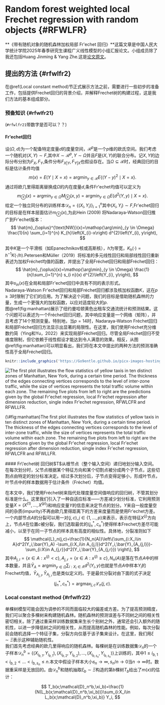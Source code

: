 # Random forest weighted local Frechet regression with random objects {#RFWLFR}

**《带有随机对象的随机森林加权局部 Fr\'echet 回归》**这篇文章是中国人民大学统计学院2025年春季研究生课程广义线性模型的小组汇报论文。小组成员除了我还包括Huang Jinming & Yang Zhe.这是[论文原文](https://www.jmlr.org/papers/volume25/23-0811/23-0811.pdf)。

## 提出的方法 {#rfwlfr2}
在\@ref(Local constant method)节正式展示方法之前，需要进行一些初步的准备工作，包括提供Frechet回归的背景介绍，并解释Frechet树的构建过程，这是我们方法的基本组成部分。

### 预备知识 {#rfwlfr21}  
(`#rfwlfr21`带数字是否可以？？)
#### Fr\'echet回归  
设$(\Omega,d)$为一个配备特定度量$d$的度量空间，$\mathcal{R}^p$是一个$p$维的欧氏空间。我们考虑一个随机对$(X,Y)\sim F,$其中$X\sim\mathcal{R}^p,Y\sim \Omega$并且$F$是$(X,Y)$的联合分布。记$X,Y$的边际分布分别为$F_X,F_Y$,条件分布$F_{X|Y},F_{Y|X}$也假设存在。当$\Omega\subseteq \mathcal{R}$时，经典回归的目标是估计条件均值  
$$
m(x)=E(Y\mid X=x)=\mathop{\arg\min}_{y\in\mathcal{R}} E\left\{(Y-y)^2\mid X=x\right\}.
$$
通过将欧几里得距离替换成$\Omega$的内在度量$d,$条件Fr\'echet均值可以定义为  
$$
m_{\oplus}(x)=\mathop{\arg\min}_{y \in \Omega} M_{\oplus}(x,y)=\mathop{\arg\min}_{y \in \Omega} E\big\{d^{2}(Y, y) \mid X=x\big\}.
$$
给定一个独立同分布的训练样本$\mathcal{D}_n=\{(X_i,Y_i)\}_{i=1}^n$其中$(X_i,Y_i)\sim F$,Fr\'echet回归的目标是在样本层面估计$m_{\oplus}(x)$,为此Hein (2009) 将Nadaraya-Watson回归推广到Fr\'echet版本：  
$$
\hat{m}_{\oplus}^{\text{NW}}(x)=\mathop{\arg\min}_{y \in \Omega} \frac{1}{n} \sum_{i=1}^{n} K_{h}\left(X_{i}-x\right) d^{2}\left(Y_{i}, y\right),
$$

其中$K$是一个平滑核（如Epanechnikov核或高斯核），$h$为带宽，$K_h(\cdot)=h^{-1}K(\cdot/h)$.Petersen和Müller（2019）将标准的多元线性回归和局部线性回归重新表述为加权Fréchet均值的函数，并提出了全局Fréchet回归和局部Fréchet回归：  
$$
\hat{m}_{\oplus}(x)=\mathop{\arg\min}_{y \in \Omega}  \frac{1}{n}\sum_{i=1}^{n} s_{i n}(x) d^{2}\left(Y_{i}, y\right),
$$
其中$s_{in}(x)$在全局和局部Fr\'echet回归中具有不同的表示形式。  
Nadaraya-Watson Fr\'echet回归和局部Fréchet回归都涉及核加权函数$K$，这在$p ≥ 3$时限制了它们的应用。为了解决这个问题，我们的目标是借助随机森林的力量，生成一个更强大的加权函数，以应对适度较大的$p$.  
图\@ref(fig:manhattan)展示了纽约曼哈顿黄色出租车交通流统计和预测结果。这个问题可以表述为一个Fréchet回归问题，其中响应变量是一个网络（矩阵），并且考虑了14个预测变量。特别地，当$p = 14$时，Nadaraya-Watson Fréchet回归和局部Fréchet回归方法显示出显著的局限性。在这里，我们使用Fréchet充分维数约简（Ying和Yu，2022）来实现局部Fréchet回归。尽管全局Fréchet回归不受维度限制，但它依赖于线性假设才能达到令人满意的效果。相反，从图\@ref(fig:manhattan)可以明显看出，我们将在本文中提出的两种方法的预测准确性高于全局Fréchet回归。



``` r
knitr::include_graphics('https://Go9entle.github.io/picx-images-hosting/1740492700639.102axqi287.webp')
```

<div class="figure">
<img src="https://Go9entle.github.io/picx-images-hosting/1740492700639.102axqi287.webp" alt="The first plot illustrates the flow statistics of yellow taxis in ten distinct zones of Manhattan, New York, during a certain time period. The thickness of the edges connecting vertices corresponds to the level of inter-zone traffic, while the size of vertices represents the total traffic volume within each zone. The remaining five plots from left to right are the predictions given by the global Fr'echet regression, local Fr'echet regression after dimension reduction, single index Fr'echet regression, RFWLCFR and RFWLLFR."  />
<p class="caption">(\#fig:manhattan)The first plot illustrates the flow statistics of yellow taxis in ten distinct zones of Manhattan, New York, during a certain time period. The thickness of the edges connecting vertices corresponds to the level of inter-zone traffic, while the size of vertices represents the total traffic volume within each zone. The remaining five plots from left to right are the predictions given by the global Fr'echet regression, local Fr'echet regression after dimension reduction, single index Fr'echet regression, RFWLCFR and RFWLLFR.</p>
</div>
#### Fr\'echet树  
回归树$T$从根节点（整个输入空间）递归地划分输入空间。在每次划分时，父节点根据某个特征方向和某个切割点被分成两个子节点，这些切割点由特定的划分标准决定。经过多次划分后，子节点变得足够小，形成叶节点，叶节点中的样本数据用于估计条件（Fréchet）均值。

在本文中，我们使用Fréchet树来指代处理度量空间值响应的回归树，不管其划分标准是什么。这里我们引入了一种自适应标准——方差减少划分标准，它利用预测变量$X=(X^{(1)},...,X^{(p)})$和响应变量$Y$的信息来决定节点的划分。$Y$来自一般度量空间的杂质(impurity)不再由欧几里得距离下的方差来度量而是使用Fr\'echet方差。一个内部节点$A$的分裂可以用一对$(j,c),j\in\{1,...,p\}$来表示，表示在特征$X^{(j)}$方向上，节点$A$在位置$c$被分裂，我们选取最优的$(j_n^*,c_n^*)$使得样本Frechet方差尽可能减小，以至于在同一子节点的样本具有高度的相似性。具体地，分裂准则如下  
$$
\mathcal{L}_n(j,c)=\frac{1}{N_n(A)}\left\{\sum_{i:X_i\in A}d^2(Y_i,\bar{Y}_A) -\sum_{i:X_i\in A_{j,l}}d^2(Y_i,\bar{Y}_{A_{j,l}})-\sum_{i:X\in A_{j,r}}d^2(Y_i,\bar{Y}_{A_{j,r}}) \right\},
$$
其中$A_{j,l}=\{ x\in A:x^{(j)}<c \},A_{j,r}=\{ x\in A:x^{(j)}\geq c \},N_n(A)$是落在节点$A$中的样本数量，并且$\bar{Y}_A=\mathop{\arg\min}_{y\in\Omega} \sum_{i:X_i\in A}d^2(Y_i,y)$也就是节点$A$中样本$Y_i$的Frechet均值，$\bar{Y}_{A_{j,l}},\bar{Y}_{A_{j,r}}$也是类似定义的。于是最优分裂对由下面的式子决定  
$$
(j_n^*,c_n^*)=\mathop{\arg\max}_{j,c} \mathcal{L}_n(j,c).
$$
### Local constant method {#rfwlfr22}  
单棵树模型可能会因为调参的不同而面临较大的偏差或方差。为了提高预测精度，我们可以聚合多棵树来构建随机森林。随机森林的预测误差与不同树之间的相关性密切相关。除了通过重采样训练数据集来生长个别树之外，通常还会引入额外的随机性，以进一步降低树之间的相关性，从而提高随机森林的性能。例如，每次分裂前会随机选择一个特征子集，分裂方向仅基于该子集来设计。在这里，我们用$\xi\sim\Xi$表示这种辅助随机性。  
我们首先考虑经典的欧几里得响应的随机森林。每棵树是在训练数据集$\mathcal{D}_n$的一个子样本$\mathcal{D}_n^b=\{(X_{i_{b,1}},Y_{i_{b,1}}),(X_{i_{b,2}},Y_{i_{b,2}}),...,(X_{i_{b,s_n}},Y_{i_{b,s_n}})\}$上训练的，其中$1\leq i_{b,1}< i_{b,2}<...<i_{b,s_n}\leq n.$本文中假设子样本大小$s_n\rightarrow \infty,s_n/n\rightarrow 0$当$n\rightarrow \infty$时。数据重采样是无放回的。由$\mathcal{D}_n^b$和随机抽取$\xi_b\sim\Xi$构造的第$b$棵树$T_b$给出了$m(x)$的估计：

$$
T_b(x;\mathcal{D}_n^b,\xi_b)=\frac{1}{N(L_b(x;\mathcal{D}_n^b,\xi_b))}\sum_{i:X_i\in L_b(x;\mathcal{D}_n^b,\xi_b)} Y_i,
$$









